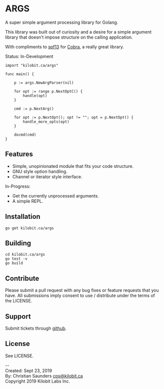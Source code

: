 ARGS
====

A super simple argument processing library for Golang.

This library was built out of curiosity and a desire for a simple
argument library that doesn't impose structure on the calling
application.

With compliments to [spf13](https://spf13.com/) for
[Cobra](https://github.com/spf13/cobra), a really great library. 

Status: In-Development

```{.go}
import "kilobit.ca/args"

func main() {

	p := args.NewArgParser(nil)
	
	for opt := range p.NextOptC() {
		handle(opt)
	}
	
	cmd := p.NextArg()
	
	for opt := p.NextOpt(); opt != ""; opt = p.NextOpt() {
		handle_more_opts(opt)
	}
	
	docmd(cmd)
}
```

Features
--------

 - Simple,  unopinionated module that fits your code structure.
 - GNU style option handling.
 - Channel or iterator style interface.

In-Progress:
 - Get the currently unprocessed arguments.
 - A simple REPL.

Installation
------------

```{.bash}
go get kilobit.ca/args
```

Building
--------

```{.bash}
cd kilobit.ca/args
go test -v
go build
```

Contribute
----------

Please submit a pull request with any bug fixes or feature requests
that you have.  All submissions imply consent to use / distribute
under the terms of the LICENSE.

Support
-------

Submit tickets through [github](https://github.com/kilobit/args).

License
-------

See LICENSE.

--  
Created: Sept 23, 2019  
By: Christian Saunders <cps@kilobit.ca>  
Copyright 2019 Kilobit Labs Inc.
